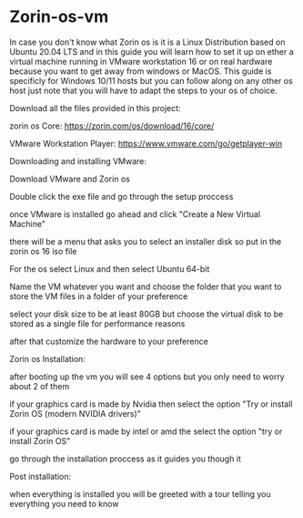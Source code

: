 # Zorin-os-vm
In case you don't know what Zorin os is it is a Linux Distribution based on Ubuntu 20.04 LTS and in this guide you will learn how to set it up on ether a virtual machine running in VMware workstation 16 or on real hardware because you want to get away from windows or MacOS. This guide is specificly for Windows 10/11 hosts but you can follow along on any other os host just note that you will have to adapt the steps to your os of choice.

Download all the files provided in this project:

zorin os Core: https://zorin.com/os/download/16/core/

VMware Workstation Player: https://www.vmware.com/go/getplayer-win

Downloading and installing VMware:

Download VMware and Zorin os

Double click the exe file and go through the setup proccess

once VMware is installed go ahead and click "Create a New Virtual Machine"

there will be a menu that asks you to select an installer disk so put in the zorin os 16 iso file

For the os select Linux and then select Ubuntu 64-bit

Name the VM whatever you want and choose the folder that you want to store the VM files in a folder of your preference

select your disk size to be at least 80GB but choose the virtual disk to be stored as a single file for performance reasons

after that customize the hardware to your preference

Zorin os Installation:

after booting up the vm you will see 4 options but you only need to worry about 2 of them

if your graphics card is made by Nvidia then select the option "Try or install Zorin OS (modern NVIDIA drivers)"

if your graphics card is made by intel or amd the select the option "try or install Zorin OS"

go through the installation proccess as it guides you though it

Post installation:

when everything is installed you will be greeted with a tour telling you everything you need to know
